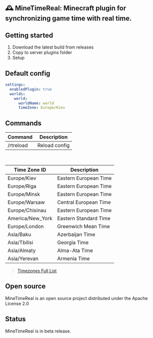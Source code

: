 ## 🕰 MineTimeReal: Minecraft plugin for synchronizing game time with real time.

## Getting started

1. Download the latest build from releases
2. Copy to server plugins folder
3. Setup

## Default config

```yaml
settings:
  enabledPlugin: true
  worlds:
    world:
      worldName: world
      timeZone: Europe/Kiev
```

## Commands

| Command   | Description   |
|-----------|---------------|
| /rtreload | Reload config |

<br>

| Time Zone ID     | Description           |
|------------------|-----------------------|
| Europe/Kiev      | Eastern European Time |
| Europe/Riga      | Eastern European Time |
| Europe/Minsk     | Eastern European Time |
| Europe/Warsaw    | Central European Time |
| Europe/Chisinau  | Eastern European Time |
| America/New_York | Eastern Standard Time |
| Europe/London    | Greenwich Mean Time   |
| Asia/Baku        | Azerbaijan Time       |
| Asia/Tbilisi     | Georgia Time          |
| Asia/Almaty      | Alma-Ata Time         |
| Asia/Yerevan     | Armenia Time          |

> [Timezones Full List](https://docs.oracle.com/middleware/12211/wcs/tag-ref/MISC/TimeZones.html)

## Open source

MineTimeReal is an open source project distributed under the Apache License 2.0 <br>

## Status

MineTimeReal is in beta release. <br>

